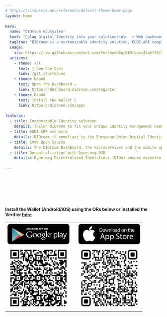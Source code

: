 ```yaml
---
# https://vitepress.dev/reference/default-theme-home-page
layout: home

hero:
  name: "DIDroom ecosystem"
  text: "🔌plug Digital Identity into your solution:\n\n  • Web dashboard\n  • Microservices\n  • Android/iOS apps\n\n"
  tagline: "DIDroom is a customizable identity solution, EUDI-ARF compliant, and built with security and decentralization in mind.\nRuns: ☁️SaaS, 🏭On-Premises, 🛠mixed\n\n"
  image:
    src: https://raw.githubusercontent.com/ForkbombEu/DIDroom/45a5ffb737d81c33449bf2d394627a88ddbfc1d0/images/didroom_logo_emblem.svg
  actions:
    - theme: alt
      text: 🏁 See the Docs
      link: /get_started.md
    - theme: brand
      text: Open the Dashboard ↗
      link: https://dashboard.didroom.com/register
    - theme: brand 
      text: Install the Wallet 📱
      link: https://didroom.com/apps

features:
  - title: Customizable Identity solution
    details: Tailor DIDroom to fit your unique identity management needs, ensuring seamless integration into your existing infrastructure thanks to Zenroom and its ecosystem.
  - title: EUDI-ARF and more
    details: DIDroom is compliant to the European Union Digital Identity and Attribute (EUDI-ARF) framework, it supports W3C-VC as well the zero knowledge proof schemes BBS and Coconut.
  - title: 100% Open Source 
    details: The DIDroom Dashboard, the microservices and the mobile apps are fully open source, modular and extendable.
  - title: Decentralization with Dyne.org DID
    details: Dyne.org Decentralized Identifiers (DIDs) ensure decentralized and tamper-resistant identity management, enhancing privacy and control over personal data.

---
```



<pre>





</pre>

#### Install the Wallet (Android/iOS) using the QRs below or installed the Verifier [here](https://didroom.com/guides/Verifier/verifier.html#install-the-app)

|  |  |  |   
|--|--|--|
|<a href="https://play.google.com/store/apps/details?id=com.didroom.wallet"><img src="./guides/images/mobile/android-store.png" alt="android" width="200"/></a> | | <a href="https://apps.apple.com/us/app/didroom-wallet/id6670396049"><img src="./guides/images/mobile/ios-store.png" alt="iOS" width="200"/></a>|
|<img src="./guides/images/mobile/wallet-android-qr.png" alt="android-qr" width="200"/> | | <img src="./guides/images/mobile/wallet-ios-qr.png" alt="ios-qr" width="200"/> | 

